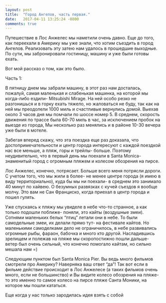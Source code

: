 ```yaml
---
layout: post
title:  "Город Ангелов, часть первая."
date:   2017-04-11 13:25:24 -0800
comments: true
---
```


Путешествие в Лос Анжелес мы наметили очень давно. Еще до того, как переехали в Америку мы уже знали, что хотим съездить в город Ангелов. Реализовать эту затею нам удалось в прошедшие выходные.
По сути, мы забронировали гостиницу, машину и уже были готовы ехать.
<!--separate-->

Вот мой рассказ о том, как это было. 

Часть 1:

В пятницу днем мы забрали машину, в этот раз нам досталась, пожалуй, самая маленькая и слабенькая машинка, на которой мы когда-либо ездили-  Mitsubishi Mirage. На ней особо резко не разгонишься и в горку ехать тяжело, но жаловаться не буду, так как на ней мы преодолели 1000 миль и счастливые вернулись домой. 
Выехав около 3 часов дня мы помчали по шоссе номер 5. В среднем, скорость движения по трассе была 60-70 миль в час, за исключением пробок на выезде из города, Мы несколько раз менялись и в районе 10-30 вечера уже были в мотеле.

Забегая вперед скажу, что эта поездка еще раз доказала, что достопримечательности и центр города интересуют с каждой поездкой нас все меньше, а пляж, горы и трейлы- больше. Поэтому неудивительно, что в первый день мы поехали в Santa Monica-знаменитый город с огромным пляжем и колесом обозрения на пирсе. 

Лос Анжелес, конечно, потрясает. Больше всего меня потрясли дороги. С учетом того, что мы жили в более- не менее центре города (я имею в виду территориально), куда бы мы ни поехали- в среднем это занимало 40 минут по хайвею. О безумных развязках с кучей съездов я вообще молчу. Это вам не Сан Франциско, когда приехал в центр города и пошел гулять. 

Уже спускаясь к пляжу мы увиделе в небе что-то странное, а как только подошли поближе- поняли, это кайты (воздушные змеи). Сотнями  маленьких белых “птиц” летали они в небе. То были самодельные змеи, их делали прямо тут- на фестивале кайтов. Но маленькими самоделками дело не ограничилось, в небе развивались огромные рыбы, фараон, бабочка и много кто другой. Насладившись зрелищем и полежав на пляже мы скоропостижно пошли дальше- ветер был очень сильный, что конечно помогало кайтам, но сильно мешала нам =)

Следующим пунктом был Santa Monica Pier. Вы ведь много фильмов смотрели про Америку? Наверняка ваш ответ “да”! Так вот если в фильме действие происходит в Лос Анжелесе (а таких фильмов очень много, если не большинство) и Вы видите колесо обозрения на пляже- то это именно то самое колесо на пирсе пляже Санта Моники, на которое мы пошли кататься. 

Еще когда у нас только зародилась идея взять с собой 
